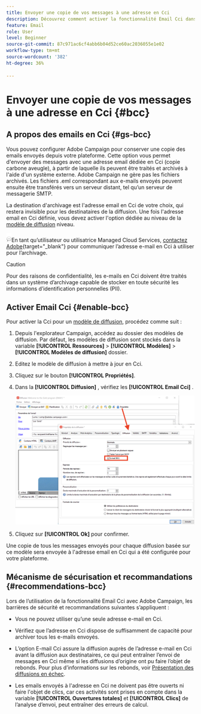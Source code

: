 ```yaml
---
title: Envoyer une copie de vos messages à une adresse en Cci
description: Découvrez comment activer la fonctionnalité Email Cci dans Adobe Campaign
feature: Email
role: User
level: Beginner
source-git-commit: 87c971ac6cf4abb6b04d52ce60ac2036055e1e02
workflow-type: tm+mt
source-wordcount: '382'
ht-degree: 36%

---
```



# Envoyer une copie de vos messages à une adresse en Cci {#bcc}

<!--
>[!NOTE]
>
>This capability is available starting Campaign v8.3. To check your version, refer to [this section](../start/compatibility-matrix.md#how-to-check-your-campaign-version-and-buildversion)-->

## A propos des emails en Cci {#gs-bcc}

Vous pouvez configurer Adobe Campaign pour conserver une copie des emails envoyés depuis votre plateforme. Cette option vous permet d&#39;envoyer des messages avec une adresse email dédiée en Cci (copie carbone aveugle), à partir de laquelle ils peuvent être traités et archivés à l&#39;aide d&#39;un système externe.
Adobe Campaign ne gère pas les fichiers archivés. Les fichiers .eml correspondant aux e-mails envoyés peuvent ensuite être transférés vers un serveur distant, tel qu’un serveur de messagerie SMTP.

La destination d&#39;archivage est l&#39;adresse email en Cci de votre choix, qui restera invisible pour les destinataires de la diffusion. Une fois l&#39;adresse email en Cci définie, vous devez activer l&#39;option dédiée au niveau de la [modèle de diffusion](create-templates.md) niveau.

![](../assets/do-not-localize/speech.png)En tant qu’utilisateur ou utilisatrice Managed Cloud Services, [contactez Adobe](../start/campaign-faq.md#support){target="_blank"} pour communiquer l’adresse e-mail en Cci à utiliser pour l’archivage.

>[!CAUTION]
>
>Pour des raisons de confidentialité, les e-mails en Cci doivent être traités dans un système d’archivage capable de stocker en toute sécurité les informations d’identification personnelles (PII).


## Activer Email Cci {#enable-bcc}

Pour activer la Cci pour un [modèle de diffusion](create-templates.md), procédez comme suit :

1. Depuis l&#39;explorateur Campaign, accédez au dossier des modèles de diffusion. Par défaut, les modèles de diffusion sont stockés dans la variable **[!UICONTROL Ressources]** > **[!UICONTROL Modèles]** > **[!UICONTROL Modèles de diffusion]** dossier.
1. Editez le modèle de diffusion à mettre à jour en Cci.
1. Cliquez sur le bouton **[!UICONTROL Propriétés]**.
1. Dans la **[!UICONTROL Diffusion]** , vérifiez les **[!UICONTROL Email Cci]** .

   ![](assets/email-bcc.png)

1. Cliquez sur **[!UICONTROL Ok]** pour confirmer.

Une copie de tous les messages envoyés pour chaque diffusion basée sur ce modèle sera envoyée à l&#39;adresse email en Cci qui a été configurée pour votre plateforme.

## Mécanisme de sécurisation et recommandations {#recommendations-bcc}

Lors de l’utilisation de la fonctionnalité Email Cci avec Adobe Campaign, les barrières de sécurité et recommandations suivantes s’appliquent :

* Vous ne pouvez utiliser qu’une seule adresse e-mail en Cci.

* Vérifiez que l’adresse en Cci dispose de suffisamment de capacité pour archiver tous les e-mails envoyés.

* L’option E-mail Cci <!--with Enhanced MTA--> assure la diffusion auprès de l’adresse e-mail en Cci avant la diffusion aux destinataires, ce qui peut entraîner l’envoi de messages en Cci même si les diffusions d’origine ont pu faire l’objet de rebonds. Pour plus d’informations sur les rebonds, voir [Présentation des diffusions en échec](delivery-failures.md).

* Les emails envoyés à l&#39;adresse en Cci ne doivent pas être ouverts ni faire l&#39;objet de clics, car ces activités sont prises en compte dans la variable **[!UICONTROL Ouvertures totales]** et **[!UICONTROL Clics]** de l’analyse d’envoi, peut entraîner des erreurs de calcul.

<!--Only successfully sent emails are taken in account, bounces are not.-->
